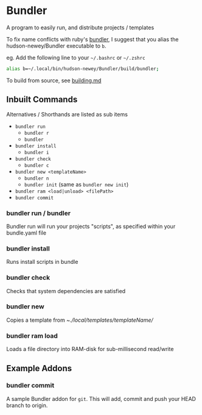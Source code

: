 # Bundler

A program to easily run, and distribute projects / templates

To fix name conflicts with ruby's [bundler](https://bundler.io), I suggest that you alias the hudson-newey/Bundler executable to `b`.

eg. Add the following line to your `~/.bashrc` or `~/.zshrc`

```sh
alias b=~/.local/bin/hudson-newey/Bundler/build/bundler;
```

To build from source, see [building.md](BUILDING.md)

## Inbuilt Commands

Alternatives / Shorthands are listed as sub items

- `bundler run`
  - `bundler r`
  - `bundler`
- `bundler install`
  - `bundler i`
- `bundler check`
  - `bundler c`
- `bundler new <templateName>`
  - `bundler n`
  - `bundler init` (same as `bundler new init`)
- `bundler ram <load|unload> <filePath>`
- `bundler commit`

### bundler run / bundler

Bundler run will run your projects "scripts", as specified within your bundle.yaml file

### bundler install

Runs install scripts in bundle

### bundler check

Checks that system dependencies are satisfied

### bundler new

Copies a template from _~./local/templates/templateName/_

### bundler ram load

Loads a file directory into RAM-disk for sub-millisecond read/write

## Example Addons

### bundler commit

A sample Bundler addon for `git`. This will add, commit and push your HEAD branch to origin.
